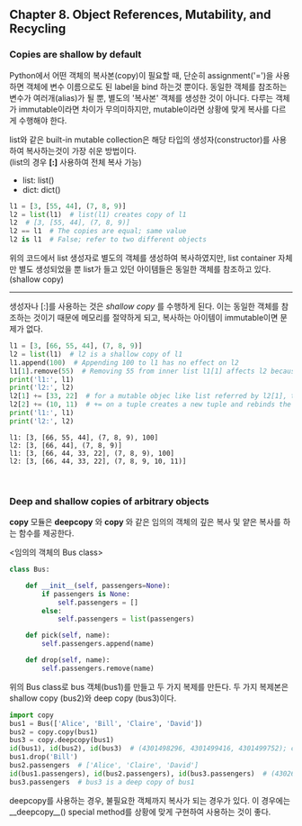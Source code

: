 ## Chapter 8. Object References, Mutability, and Recycling

### Copies are shallow by default

Python에서 어떤 객체의 복사본(copy)이 필요할 때, 단순히 assignment('=')을 사용하면 객체에 변수 이름으로도 된 label을 bind 하는것 뿐이다. 동일한 객체를 참조하는 변수가 여러개(alias)가 될 뿐, 별도의 '복사본' 객체를 생성한 것이 아니다. 다루는 객체가 immutable이라면 차이가 무의미하지만, mutable이라면 상황에 맞게 복사를 다르게 수행해야 한다.

list와 같은 built-in mutable collection은 해당 타입의 생성자(constructor)를 사용하여 복사하는것이 가장 쉬운 방법이다. <br>
(list의 경우 **[:]** 사용하여 전체 복사 가능)

* list: list()
* dict: dict()

```python
l1 = [3, [55, 44], (7, 8, 9)]
l2 = list(l1)  # list(l1) creates copy of l1
l2  # [3, [55, 44], (7, 8, 9)]
l2 == l1  # The copies are equal; same value
l2 is l1  # False; refer to two different objects
```

위의 코드에서 list 생성자로 별도의 객체를 생성하여 복사하였지만, list container 자체만 별도 생성되었을 뿐 list가 들고 있던 아이템들은 동일한 객체를 참조하고 있다. (shallow copy)

---

생성자나 [:]를 사용하는 것은 *shallow copy* 를 수행하게 된다. 이는 동일한 객체를 참조하는 것이기 때문에 메모리를 절약하게 되고, 복사하는 아이템이 immutable이면 문제가 없다.

```python
l1 = [3, [66, 55, 44], (7, 8, 9)]
l2 = list(l1)  # l2 is a shallow copy of l1
l1.append(100)  # Appending 100 to l1 has no effect on l2
l1[1].remove(55)  # Removing 55 from inner list l1[1] affects l2 because l2[1] is bound to the same list as l1[1]
print('l1:', l1)
print('l2:', l2)
l2[1] += [33, 22]  # for a mutable objec like list referred by l2[1], the operator += changes the list in place
l2[2] += (10, 11)  # += on a tuple creates a new tuple and rebinds the variable l2[2]. The tuples of the two lists are no longer the same object
print('l1:', l1)
print('l2:', l2)
```


```shell
l1: [3, [66, 55, 44], (7, 8, 9), 100]
l2: [3, [66, 44], (7, 8, 9)]
l1: [3, [66, 44, 33, 22], (7, 8, 9), 100]
l2: [3, [66, 44, 33, 22], (7, 8, 9, 10, 11)]
```

<br>

### Deep and shallow copies of arbitrary objects

**copy** 모듈은 **deepcopy** 와 **copy** 와 같은 임의의 객체의 깊은 복사 및 얕은 복사를 하는 함수를 제공한다.

<임의의 객체의 Bus class>
```python
class Bus:

    def __init__(self, passengers=None):
        if passengers is None:
            self.passengers = []
        else:
            self.passengers = list(passengers)

    def pick(self, name):
        self.passengers.append(name)

    def drop(self, name):
        self.passengers.remove(name)
```


위의 Bus class로 bus 객체(bus1)를 만들고 두 가지 복제를 만든다. 
두 가지 복제본은 shallow copy (bus2)와 deep copy (bus3)이다.

```python
import copy
bus1 = Bus(['Alice', 'Bill', 'Claire', 'David'])
bus2 = copy.copy(bus1)
bus3 = copy.deepcopy(bus1)
id(bus1), id(bus2), id(bus3)  # (4301498296, 4301499416, 4301499752); create three distinc Bus instances
bus1.drop('Bill')
bus2.passengers  # ['Alice', 'Claire', 'David']
id(bus1.passengers), id(bus2.passengers), id(bus3.passengers)  # (4302658568, 4302658568, 4302657800); bus1 and bus2 share the same list object (shallow copy)
bus3.passengers  # bus3 is a deep copy of bus1
```

deepcopy를 사용하는 경우, 불필요한 객체까지 복사가 되는 경우가 있다. 이 경우에는 \_\_deepcopy\_\_() special method를 상황에 맞게 구현하여 사용하는 것이 좋다.